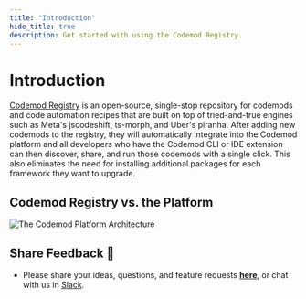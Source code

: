 ```yaml
---
title: "Introduction"
hide_title: true
description: Get started with using the Codemod Registry.
---
```


<head>
  <meta property='og:title' content='Quickstart | Codemod Registry'/>
  <meta property='og:description' content='The new way to build, share & run codemods at any scale.'/>
  <meta name='og:image' content='https://raw.githubusercontent.com/codemod-com/docs/main/static/img/docs/codemod-registry/codemod-registry-og.png'/>
  <meta property='og:image' content='https://raw.githubusercontent.com/codemod-com/docs/main/static/img/docs/codemod-registry/codemod-registry-og.png'/>
  
  <meta name='twitter:card' content='summary_large_image'/>
  <meta name='twitter:image' content='https://raw.githubusercontent.com/codemod-com/docs/main/static/img/docs/codemod-registry/codemod-registry-og.png'/>
</head>

# Introduction

[Codemod Registry](https://github.com/codemod.com/codemod-registry) is an open-source, single-stop repository for codemods and code automation recipes that are built on top of tried-and-true engines such as Meta's jscodeshift, ts-morph, and Uber's piranha.
After adding new codemods to the registry, they will automatically integrate into the Codemod platform and all developers who have the Codemod CLI or IDE extension can then discover, share, and run those codemods with a single click. This also eliminates the need for installing additional packages for each framework they want to upgrade.

## Codemod Registry vs. the Platform

![The Codemod Platform Architecture](/img/docs/codemod-registry/intuita-platform-architecture-codemod-registry.png)

## Share Feedback 🎁

- Please share your ideas, questions, and feature requests **[here](https://feedback.codemod.com/)**, or chat with us in [Slack](https://codemod.com/community).
